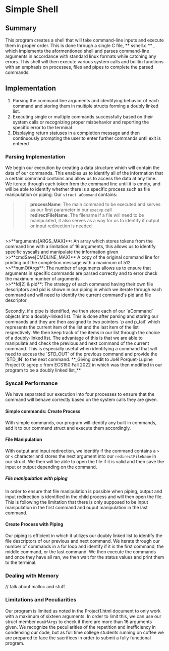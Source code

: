 # Simple Shell

## Summary

This program creates a shell that will take command-line inputs and execute
them in proper order. This is done through a single C file, ** sshell.c ** , which implements the aformentioned shell and parses command-line arguments in accordance with standard linux formats while catching any errors. This shell will then execute various system calls and builtin functions with an emphasis on processes, files and pipes to complete the parsed commands.

## Implementation

1. Parsing the command line arguments and identifying behavior of each command
and storing them in multiple structs forming a doubly linked list. 
2. Executing single or multiple commands successfully based on their system calls or recognizing proper misbehavior and reporting the specific error to the terminal  
3. Displaying return statuses in a completion message and then continuously
prompting the user to enter further commands until exit is entered

### Parsing Implementation

We begin our execution by creating a data structure which will contain the
data of our commands. This enables us to identify all of the information that a
certain command contains and allow us to access the data at any time. We iterate
through each token from the command line until it is empty, and will be able to
identify whether there is a specific process such as file manipulation or
piping. Our `struct aCommand` contains: <br> 
>>**processName**: The main command
to be executed and serves as our first parameter in our `execvp` call <br>
>>**redirectFileName**: The filename if a file will need to be manipulated, it
also serves as a way for us to identify if output or input redirection is needed
<br>
>>**arguments[ARGS_MAX]**: An array which stores tokens from the command
line with a limitation of 16 arguments, this allows us to identify specific
syscalls and manipulate the information given <br>  
>>**cmdSave[CMDLINE_MAX]** A
copy of the original command line for printing out the completion message with a
maximum of 512 <br>
>>**numOfArgs**: The number of arguments allows us to
ensure that arguments in specific commands are parsed correctly and to error
check the maximum number of arguments <br>
>>**fd[2] & pid**: The strategy of
each command having their own file descriptors and pid is shown in our piping in
which we iterate through each command and will need to identify the current
command's pid and file descriptor. <br>
<br>
Secondly, if a pipe is identified, we then store each of our `aCommand` objects
into a doubly-linked list. This is done after parsing and storing our commands
and they are then assigned to two pointers `p and p_tail` which represents the
current item of the list and the last item of the list respectively. We then
keep track of the items in our list through the choice of a doubly-linked list.
The advantage of this is that we are able to manipulate and check the previous
and next command of the current command. This is especially useful when
identifying a command that will need to access the `STD_OUT` of the previous
command and provide the `STD_IN` to the next command. **_Giving credit to Joël
Porquet-Lupine Project 0: sgrep.c from ECS150 Fall 2022 in which was then
modified in our program to be a doubly linked list_**

### Syscall Performance

We have separated our execution into four processes to ensure that the command
will behave correctly based on the system calls they are given.

#### Simple commands: Create Process

With simple commands, our program will identify any built in commands, add it to
our command struct and execute them accordingly.

#### File Manipulation

With output and input redirection, we identify if the command contains a `>` or
`<` character and stores the next argument into our `redirectFileName` in our
struct. We then will be able to open the file if it is valid and then save the
input or output depending on the command.

##### File manipulation with piping

In order to ensure that file manipulation is possible when piping, output and
input redirection is identified in the child process and will then open the
file. This is following the limitation that there is only supposed to be input
manipulation in the first command and ouput manipulation in the last command.

#### Create Process with Piping

Our piping is efficient in which it utilizes our doubly linked list to identify
the file descriptors of our previous and next command. We iterate through our
number of commands in a for loop and identify if it is the first command, the
middle command, or the last command. We then execute the commands and once they
have all ran, we then wait for the status values and print them to the terminal.

### Dealing with Memory

// talk about malloc and stuff

### Limitations and Peculiarities

Our program is limited as noted in the Project1.html document to only work with
a maximum of sixteen arguments. In order to limit this, we can use our struct
member `numOfArgs` to check if there are more than 16 arguments given. We
recognize the peculiarities of the repetition and inefficiency in condensing our
code, but as full time college students running on coffee we are prepared to
face the sacrifices in order to submit a fully functional program.